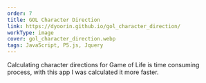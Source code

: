 ```yaml
---
order: 7
title: GOL Character Direction
link: https://dyoorin.github.io/gol_character_direction/
workType: image
cover: gol_character_direction.webp
tags: JavaScript, P5.js, Jquery
---
```


Calculating character directions for Game of Life is time consuming process,
with this app I was calculated it more faster.
